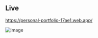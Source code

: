 ## Live

https://personal-portfolio-17ae1.web.app/

![image](https://user-images.githubusercontent.com/62356757/197077408-e6ef31ee-127b-4a00-8101-c113460fcd0c.png)
